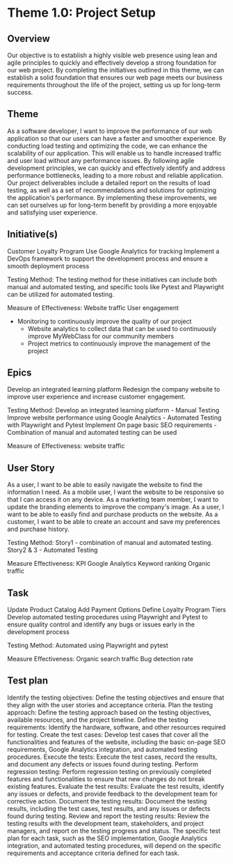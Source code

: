 # Theme 1.0: Project Setup
## Overview
Our objective is to establish a highly visible web presence using lean and agile principles to quickly and effectively
develop a strong foundation for our web project. By completing the initiatives outlined in this theme, we can establish a
solid foundation that ensures our web page meets our business requirements throughout the life of the project, setting
us up for long-term success.

## Theme
As a software developer, I want to improve the performance of our web application so that our users can have a faster and smoother experience. By conducting load testing and optimizing the code, we can enhance the scalability of our application. This will enable us to handle increased traffic and user load without any performance issues. By following agile development principles, we can quickly and effectively identify and address performance bottlenecks, leading to a more robust and reliable application. Our project deliverables include a detailed report on the results of load testing, as well as a set of recommendations and solutions for optimizing the application's performance. By implementing these improvements, we can set ourselves up for long-term benefit by providing a more enjoyable and satisfying user experience.

## Initiative(s)
Customer Loyalty Program
Use Google Analytics for tracking
Implement a DevOps framework to support the development process and ensure a smooth deployment process

Testing Method: The testing method for these initiatives can include both manual and automated testing, and specific tools like Pytest and Playwright can be utilized for automated testing.

Measure of Effectiveness:
Website traffic
User engagement


* Monitoring to continuously improve the quality of our project
  * Website analytics to collect data that can be used to continuously improve MyWebClass for our community members
  * Project metrics to continuously improve the management of the project


## Epics
Develop an integrated learning platform
Redesign the company website to improve user experience and increase customer engagement.

Testing Method: Develop an integrated learning platform - Manual Testing Improve website performance using Google Analytics - Automated Testing with Playwright and Pytest Implement On page basic SEO requirements - Combination of manual and automated testing can be used

Measure of Effectiveness:
website traffic

## User Story
As a user, I want to be able to easily navigate the website to find the information I need. 
As a mobile user, I want the website to be responsive so that I can access it on any device. 
As a marketing team member, I want to update the branding elements to improve the company's image. 
As a user, I want to be able to easily find and purchase products on the website. 
As a customer, I want to be able to create an account and save my preferences and purchase history.

Testing Method: Story1 - combination of manual and automated testing. Story2 & 3 - Automated Testing

Measure Effectiveness: KPI Google Analytics Keyword ranking Organic traffic

## Task
Update Product Catalog
Add Payment Options
Define Loyalty Program Tiers
Develop automated testing procedures using Playwright and Pytest to ensure quality control and identify any bugs or issues early in the development process

Testing Method:  Automated using Playwright and pytest

Measure Effectiveness:
Organic search traffic
Bug detection rate


## Test plan
Identify the testing objectives: Define the testing objectives and ensure that they align with the user stories and acceptance criteria. Plan the testing approach: Define the testing approach based on the testing objectives, available resources, and the project timeline. Define the testing requirements: Identify the hardware, software, and other resources required for testing. Create the test cases: Develop test cases that cover all the functionalities and features of the website, including the basic on-page SEO requirements, Google Analytics integration, and automated testing procedures. Execute the tests: Execute the test cases, record the results, and document any defects or issues found during testing. Perform regression testing: Perform regression testing on previously completed features and functionalities to ensure that new changes do not break existing features. Evaluate the test results: Evaluate the test results, identify any issues or defects, and provide feedback to the development team for corrective action. Document the testing results: Document the testing results, including the test cases, test results, and any issues or defects found during testing. Review and report the testing results: Review the testing results with the development team, stakeholders, and project managers, and report on the testing progress and status. The specific test plan for each task, such as the SEO implementation, Google Analytics integration, and automated testing procedures, will depend on the specific requirements and acceptance criteria defined for each task.

